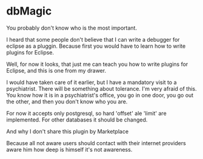 # dbMagic


You probably don't know who is the most important.

I heard that some people don't believe that I can write a debugger for eclipse as a pluggin.
Because first you would have to learn how to write plugins for Eclipse.

Well, for now it looks, that just me can teach you how to write plugins for Eclipse, and this is one from my drawer.

I would have taken care of it earlier, but I have a mandatory visit to a psychiatrist.
There will be something about tolerance.
I'm very afraid of this.
You know how it is in a psychiatrist's office, you go in one door, you go out the other, and then you don't know who you are.

For now it accepts only postgresql, so hard 'offset' ale 'limit' are implemented.
For other databases it should be changed.

And why I don't share this plugin by Marketplace

Because all not aware users should contact with their internet providers aware him how deep is himself it's not awareness.

